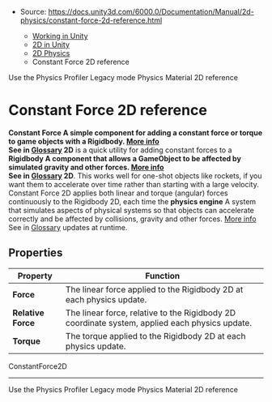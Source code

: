 * Source: https://docs.unity3d.com/6000.0/Documentation/Manual/2d-physics/constant-force-2d-reference.html

  * [Working in Unity](https://docs.unity3d.com/6000.0/Documentation/Manual/working-in-unity.html)
  * [2D in Unity](https://docs.unity3d.com/6000.0/Documentation/Manual/Unity2D.html)
  * [2D Physics](https://docs.unity3d.com/6000.0/Documentation/Manual/2d-physics/2d-physics.html)
  * Constant Force 2D reference


[](https://docs.unity3d.com/6000.0/Documentation/Manual/2d-physics/physics-profiler/use-physics-profiler-legacy-mode.html)
Use the Physics Profiler Legacy mode
[](https://docs.unity3d.com/6000.0/Documentation/Manual/2d-physics/physics-material-2d-reference.html)
Physics Material 2D reference
# Constant Force 2D reference
****Constant Force** A simple component for adding a constant force or torque to game objects with a Rigidbody. [More info](https://docs.unity3d.com/6000.0/Documentation/Manual/class-ConstantForce.html)  
See in [Glossary](https://docs.unity3d.com/6000.0/Documentation/Manual/Glossary.html#ConstantForce) 2D** is a quick utility for adding constant forces to a ****Rigidbody** A component that allows a GameObject to be affected by simulated gravity and other forces. [More info](https://docs.unity3d.com/6000.0/Documentation/Manual/class-Rigidbody.html)  
See in [Glossary](https://docs.unity3d.com/6000.0/Documentation/Manual/Glossary.html#Rigidbody) 2D**. This works well for one-shot objects like rockets, if you want them to accelerate over time rather than starting with a large velocity.
Constant Force 2D applies both linear and torque (angular) forces continuously to the Rigidbody 2D, each time the **physics engine** A system that simulates aspects of physical systems so that objects can accelerate correctly and be affected by collisions, gravity and other forces. [More info](https://docs.unity3d.com/6000.0/Documentation/Manual/PhysicsSection.html)  
See in [Glossary](https://docs.unity3d.com/6000.0/Documentation/Manual/Glossary.html#PhysicsEngine) updates at runtime.
## Properties
**Property** | **Function**  
---|---  
**Force** | The linear force applied to the Rigidbody 2D at each physics update.  
**Relative Force** | The linear force, relative to the Rigidbody 2D coordinate system, applied each physics update.  
**Torque** | The torque applied to the Rigidbody 2D at each physics update.  
ConstantForce2D
* * *
[](https://docs.unity3d.com/6000.0/Documentation/Manual/2d-physics/physics-profiler/use-physics-profiler-legacy-mode.html)
Use the Physics Profiler Legacy mode
[](https://docs.unity3d.com/6000.0/Documentation/Manual/2d-physics/physics-material-2d-reference.html)
Physics Material 2D reference
